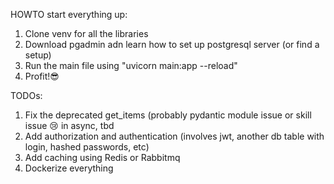 HOWTO start everything up:

1. Clone venv for all the libraries
2. Download pgadmin adn learn how to set up postgresql server (or find a setup)
3. Run the main file using "uvicorn main:app --reload"
4. Profit!😎

TODOs:

1. Fix the deprecated get_items (probably pydantic module issue or skill issue 😢 in async, tbd
2. Add authorization and authentication (involves jwt, another db table with login, hashed passwords, etc)
3. Add caching using Redis or Rabbitmq
4. Dockerize everything
